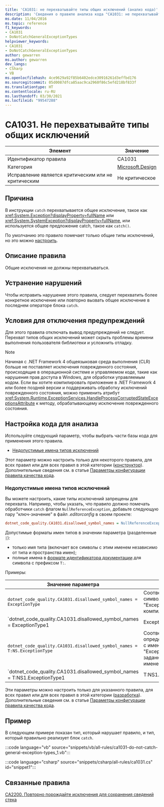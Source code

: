 ```yaml
---
title: 'CA1031: не перехватывайте типы общих исключений (анализ кода)'
description: 'Сведения о правиле анализа кода "CA1031: не перехватывайте типы общих исключений"'
ms.date: 11/04/2016
ms.topic: reference
f1_keywords:
- CA1031
- DoNotCatchGeneralExceptionTypes
helpviewer_keywords:
- CA1031
- DoNotCatchGeneralExceptionTypes
author: gewarren
ms.author: gewarren
dev_langs:
- CSharp
- VB
ms.openlocfilehash: 4ce9629a92f85b6402edce30916261d3effbd176
ms.sourcegitcommit: 05d0087dfca85aac9ca2960f86c5efd218bf833f
ms.translationtype: HT
ms.contentlocale: ru-RU
ms.lasthandoff: 03/30/2021
ms.locfileid: "99547288"
---
```

# <a name="ca1031-do-not-catch-general-exception-types"></a>CA1031. Не перехватывайте типы общих исключений

| Элемент                                     | Значение            |
|------------------------------------------|------------------|
| Идентификатор правила                                   | CA1031           |
| Категория                                 | [Microsoft.Design](design-warnings.md) |
| Исправление является критическим или не критическим | Не критическое     |

## <a name="cause"></a>Причина

В инструкции `catch` перехватывается общее исключение, такое как <xref:System.Exception?displayProperty=fullName> или <xref:System.SystemException?displayProperty=fullName>, или используется общее предложение catch, такое как `catch()`.

По умолчанию это правило помечает только общие типы исключений, но это можно [настроить](#configure-code-to-analyze).

## <a name="rule-description"></a>Описание правила

Общие исключения не должны перехватываться.

## <a name="how-to-fix-violations"></a>Устранение нарушений

Чтобы исправить нарушение этого правила, следует перехватить более конкретное исключение или повторно вызвать общее исключение в последнем операторе блока `catch`.

## <a name="when-to-suppress-warnings"></a>Условия для отключения предупреждений

Для этого правила отключать вывод предупреждений не следует. Перехват типов общих исключений может скрыть проблемы времени выполнения пользователя библиотеки и усложнить отладку.

> [!NOTE]
> Начиная с .NET Framework 4 общеязыковая среда выполнения (CLR) больше не поставляет исключения поврежденного состояния, происходящие в операционной системе и управляемом коде, такие как нарушения прав доступа в Windows, для обработки управляемым кодом. Если вы хотите компилировать приложение в .NET Framework 4 или более поздней версии и поддерживать обработку исключений поврежденного состояния, можно применить атрибут <xref:System.Runtime.ExceptionServices.HandleProcessCorruptedStateExceptionsAttribute> к методу, обрабатывающему исключение поврежденного состояния.

## <a name="configure-code-to-analyze"></a>Настройка кода для анализа

Используйте следующий параметр, чтобы выбрать части базы кода для применения этого правила.

- [Недопустимые имена типов исключений](#disallowed-exception-type-names)

Этот параметр можно настроить только для некоторого правила, для всех правил или для всех правил в этой категории ([конструктор](design-warnings.md)). Дополнительные сведения см. в статье [Параметры конфигурации правила качества кода](../code-quality-rule-options.md).

### <a name="disallowed-exception-type-names"></a>Недопустимые имена типов исключений

Вы можете настроить, какие типы исключений запрещены для перехвата. Например, чтобы указать, что правило должно помечать обработчики `catch` флагом `NullReferenceException`, добавьте следующую пару "ключ-значение" в файл *.editorconfig* в своем проекте:

```ini
dotnet_code_quality.CA1031.disallowed_symbol_names = NullReferenceException
```

Допустимые форматы имен типов в значении параметра (разделенные `|`):

- только имя типа (включает все символы с этим именем независимо от типа и пространства имен);
- полные имена в [формате идентификатора документации](../../../csharp/programming-guide/xmldoc/processing-the-xml-file.md#id-strings) для символа с префиксом `T:`.

Примеры:

| Значение параметра | Итоги |
| --- | --- |
|`dotnet_code_quality.CA1031.disallowed_symbol_names = ExceptionType` | Соответствует всем символам с именем "ExceptionType" в компиляции
|`dotnet_code_quality.CA1031.disallowed_symbol_names = ExceptionType1|ExceptionType2` | Соответствует всем символам с именем "ExceptionType1" или "ExceptionType2" в компиляции
|`dotnet_code_quality.CA1031.disallowed_symbol_names = T:NS.ExceptionType` | Соответствует определенным типам с именем "ExceptionType" и заданным полным именем.
|`dotnet_code_quality.CA1031.disallowed_symbol_names = T:NS1.ExceptionType1|T:NS1.ExceptionType2` | Соответствует типам с именами "ExceptionType1" и "ExceptionType2" с соответствующими полными именами

Эти параметры можно настроить только для указанного правила, для всех правил или для всех правил в этой категории ([разработка](design-warnings.md)). Дополнительные сведения см. в статье [Параметры конфигурации правила качества кода](../code-quality-rule-options.md).

## <a name="example"></a>Пример

В следующем примере показан тип, который нарушает правило, и тип, который правильно реализует блок `catch`.

:::code language="vb" source="snippets/vb/all-rules/ca1031-do-not-catch-general-exception-types_1.vb":::

:::code language="csharp" source="snippets/csharp/all-rules/ca1031.cs" id="snippet1":::

## <a name="related-rules"></a>Связанные правила

[CA2200. Повторно порождайте исключения для сохранения сведений стека](ca2200.md)
